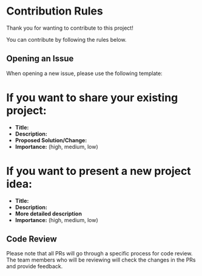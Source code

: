 # Contribution Rules

Thank you for wanting to contribute to this project!

You can contribute by following the rules below.

## Opening an Issue
When opening a new issue, please use the following template:

# If you want to share your existing project:
- **Title:**
- **Description:**
- **Proposed Solution/Change:**
- **Importance:** (high, medium, low)

# If you want to present a new project idea:
- **Title:**
- **Description:**
- **More detailed description**
- **Importance:** (high, medium, low)

## Code Review
Please note that all PRs will go through a specific process for code review. The team members who will be reviewing will check the changes in the PRs and provide feedback.
